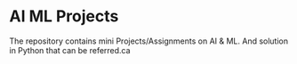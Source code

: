 # AI ML Projects
 The repository contains mini Projects/Assignments on AI & ML. And solution in Python that can be referred.ca 

